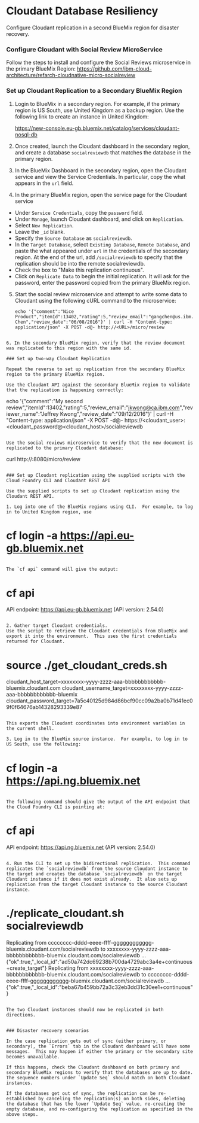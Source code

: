 # Cloudant Database Resiliency

Configure Cloudant replication in a second BlueMix region for disaster recovery.

### Configure Cloudant with Social Review MicroService

Follow the steps to install and configure the Social Reviews microservice in the primary BlueMix Region:
https://github.com/ibm-cloud-architecture/refarch-cloudnative-micro-socialreview


### Set up Cloudant Replication to a Secondary BlueMix Region

1. Login to BlueMix in a secondary region.  For example, if the primary region is US South, use United Kingdom as a backup region.  Use the following link to create an instance in United Kingdom:

   https://new-console.eu-gb.bluemix.net/catalog/services/cloudant-nosql-db

2. Once created, launch the Cloudant dashboard in the secondary region, and create a database `socialreviewdb` that matches the database in the primary region.

3. In the BlueMix Dashboard in the secondary region, open the Cloudant service and view the Service Credentials.  In particular, copy the what appears in the `url` field.


4. In the primary BlueMix region, open the service page for the Cloudant service
  - Under `Service Credentials`, copy the `password` field.
  - Under `Manage`, launch Cloudant dashboard, and click on `Replication`.  
  - Select `New Replication`.  
  - Leave the `_id` blank.
  - Specify the `Source Database` as `socialreviewdb`.  
  - In the `Target Database`, select `Existing Database`, `Remote Database`, and paste the what appeared under `url` in the credentials of the secondary region.  At the end of the url, add `/socialreviewdb` to specify that the replication should be into the remote socialreviewdb.  
  - Check the box to "Make this replication continuous".  
  - Click on `Replicate Data` to begin the initial replication.  It will ask for the password, enter the password copied from the primary BlueMix region.

5. Start the social review microservice and attempt to write some data to Cloudant using the following cURL command to the microservice:

   ```
   echo '{"comment":"Nice Product","itemId":13402,"rating":5,"review_email":"gangchen@us.ibm.com","reviewer_name":"Gang Chen","review_date":"06/08/2016"}' | curl -H "Content-type: application/json" -X POST -d@- http://<URL>/micro/review
```

6. In the secondary BlueMix region, verify that the review document was replicated to this region with the same id.

### Set up two-way Cloudant Replication 

Repeat the reverse to set up replication from the secondary BlueMix region to the primary BlueMix region.

Use the Cloudant API against the secondary BlueMix region to validate that the replication is happening correctly:
```
echo '{"comment":"My second review","itemId":13402,"rating":5,"review_email":"jkwong@ca.ibm.com","reviewer_name":"Jeffrey Kwong","review_date":"09/12/2016"}' | curl -H "Content-type: application/json"  -X POST -d@-  https://<cloudant_user>:<cloudant_password@<cloudant_host>/socialreviewdb
```

Use the social reviews microservice to verify that the new document is replicated to the primary Cloudant database:

```
curl http://<URL>:8080/micro/review
```

### Set up Cloudant replication using the supplied scripts with the Cloud Foundry CLI and Cloudant REST API

Use the supplied scripts to set up Cloudant replication using the Cloudant REST API.

1. Log into one of the BlueMix regions using CLI.  For example, to log in to United Kingdom region, use
   ```
   # cf login -a https://api.eu-gb.bluemix.net
   ```
   
   The `cf api` command will give the output:
   ```
   # cf api
   API endpoint: https://api.eu-gb.bluemix.net (API version: 2.54.0)
   ```
   
2. Gather target Cloudant credentials.
   Use the script to retrieve the Cloudant credentials from BlueMix and export it into the environment.  This uses the first credentials returned for Cloudant.  
   ```
   # source ./get_cloudant_creds.sh
   cloudant_host_target=xxxxxxxx-yyyy-zzzz-aaa-bbbbbbbbbbbb-bluemix.cloudant.com
   cloudant_username_target=xxxxxxxx-yyyy-zzzz-aaa-bbbbbbbbbbbb-bluemix
   cloudant_password_target=7a5c40125d984d86bcf90cc09a2ba0b71d41ec09f0f64676ab14328293339e87
   ```
   
   This exports the Cloudant coordinates into environment variables in the current shell.

3. Log in to the BlueMix source instance.  For example, to log in to US South, use the following:
   ```
   # cf login -a https://api.ng.bluemix.net
   ```
   
   The following command should give the output of the API endpoint that the Cloud Foundry CLI is pointing at:
   ```
   #  cf api
   API endpoint: https://api.ng.bluemix.net (API version: 2.54.0)
   ```
   
4. Run the CLI to set up the bidirectional replication.  This command replicates the `socialreviewdb` from the source Cloudant instance to the target and creates the database `socialreviewdb` on the target Cloudant instance if it does not exist already.  It also sets up replication from the target Cloudant instance to the source Cloudant instance.
   ```
   # ./replicate_cloudant.sh  socialreviewdb
   Replicating from cccccccc-dddd-eeee-ffff-gggggggggggg-bluemix.cloudant.com/socialreviewdb to xxxxxxxx-yyyy-zzzz-aaa-bbbbbbbbbbbb-bluemix.cloudant.com/socialreviewdb ...
   {"ok":true,"_local_id":"ad50a742dc69238b700da4729abc3a4e+continuous+create_target"}
   Replicating from xxxxxxxx-yyyy-zzzz-aaa-bbbbbbbbbbbb-bluemix.cloudant.com/socialreviewdb to cccccccc-dddd-eeee-ffff-gggggggggggg-bluemix.cloudant.com/socialreviewdb ...
   {"ok":true,"_local_id":"beba67b459bb72a3c32eb3dd31c30ee1+continuous"}
   ```
   
   The two Cloudant instances should now be replicated in both directions.
    

### Disaster recovery scenarios

In the case replication gets out of sync (either primary, or secondary), the `Errors` tab in the Cloudant dashboard will have some messages.  This may happen if either the primary or the secondary site becomes unavailable.

If this happens, check the Cloudant dashboard on both primary and secondary BlueMix regions to verify that the databases are up to date.  The sequence numbers under `Update Seq` should match on both Cloudant instances.

If the databases get out of sync, the replication can be re-established by canceling the replication(s) on both sides, deleting the database that has the lower `Update Seq` value, re-creating the empty database, and re-configuring the replication as specified in the above steps.
